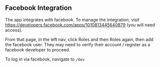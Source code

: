 ## Facebook Integration

The app integrates with facebook. To manage the integration, visit 
https://developers.facebook.com/apps/1010813445640879 (you will need access). 

From that page, in the left nav, click Roles and then Roles again, then
add the facebook user. They may need to verify their account / register as a facebook
developer to proceed.

To log in via facebook, navigate to `/dev`
